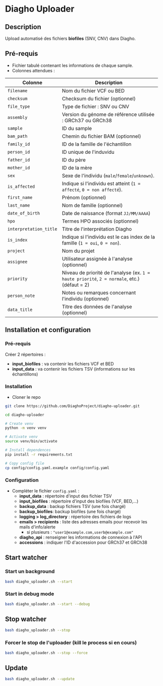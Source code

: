 # Diagho Uploader

## Description

Upload automatisé des fichiers **biofiles** (SNV, CNV) dans Diagho.



## Pré-requis

- Fichier tabulé contenant les informations de chaque sample.
- Colonnes attendues :


| **Colonne**              | **Description** |
|--------------------------|----------------|
| `filename`              | Nom du fichier VCF ou BED |
| `checksum`              | Checksum du fichier (optionnel) |
| `file_type`             | Type de fichier : SNV ou CNV |
| `assembly`              | Version du génome de référence utilisée : GRCh37 ou GRCh38 |
| `sample`                | ID du sample |
| `bam_path`              | Chemin du fichier BAM (optionnel) |
| `family_id`            | ID de la famille de l'échantillon |
| `person_id`            | ID unique de l'induvidu |
| `father_id`            | ID du père |
| `mother_id`            | ID de la mère |
| `sex`                  | Sexe de l'individu (`male`/`female`/`unknown`). |
| `is_affected`          | Indique si l'individu est atteint (`1 = affecté`, `0 = non affecté`). |
| `first_name`           | Prénom (optionnel) |
| `last_name`            | Nom de famille (optionnel) |
| `date_of_birth`        | Date de naissance (format `JJ/MM/AAAA`) |
| `hpo`                  | Termes HPO associés (optionnel) |
| `interpretation_title` | Titre de l'interprétation Diagho |
| `is_index`             | Indique si l'individu est le cas index de la famille (`1 = oui`, `0 = non`). |
| `project`              | Nom du projet |
| `assignee`             | Utilisateur assignée à l'analyse (optionnel) |
| `priority`             | Niveau de priorité de l'analyse (ex. `1 = haute priorité`, `2 = normale`, etc.) (défaut = 2) |
| `person_note`          | Notes ou remarques concernant l'individu (optionnel) |
| `data_title`           | Titre des données de l'analyse (optionnel) |


## Installation et configuration


### Pré-requis

Créer 2 répertoires :
- **input_biofiles** : va contenir les fichiers VCF et BED
- **input_data** : va contenir les fichiers TSV (informations sur les échantillons)


### Installation 

- Cloner le repo

```bash
git clone https://github.com/DiaghoProject/diagho-uploader.git

cd diagho-uploader

# Create venv
python -m venv venv

# Activate venv
source venv/bin/activate

# Install dependences
pip install -r requirements.txt

# Copy config file
cp config/config.yaml.example config/config.yaml
```


### Configuration

- Compléter le fichier `config.yaml` :
  - **input_data** : répertoire d'input des fichier TSV
  - **input_biofiles** : répertoire d'input des biofiles (VCF, BED,...)
  - **backup_data** : backup fichiers TSV (une fois chargé)
  - **backup_biofiles**: backup biofiles (une fois chargé)
  - **logging > log_directory** : répertoire des fichiers de logs
  - **emails > recipients** : liste des adresses emails pour recevoir les mails d'info/alerte
    - si plusieurs : `"user1@example.com,userb@example.com"`
  - **diagho_api** : renseigner les informations de connexion à l'API
  - **accessions** : indiquer l'ID d'accession pour GRCh37 et GRCh38



## Start watcher

### Start un background
```bash
bash diagho_uploader.sh --start
```

### Start in debug mode

```bash
bash diagho_uploader.sh --start --debug
```

## Stop watcher

```bash
bash diagho_uploader.sh --stop
```

### Forcer le stop de l'uploader (kill le process si en cours)

```bash
bash diagho_uploader.sh --stop --force
```


## Update

```bash
bash diagho_uploader.sh --update
```
